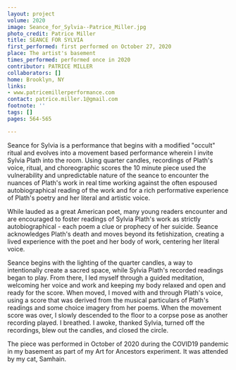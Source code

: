```yaml
---
layout: project
volume: 2020
image: Seance_for_Sylvia--Patrice_Miller.jpg
photo_credit: Patrice Miller
title: SEANCE FOR SYLVIA
first_performed: first performed on October 27, 2020
place: The artist's basement
times_performed: performed once in 2020
contributor: PATRICE MILLER
collaborators: []
home: Brooklyn, NY
links:
- www.patricemillerperformance.com
contact: patrice.miller.1@gmail.com
footnote: ''
tags: []
pages: 564-565

---
```


Seance for Sylvia is a performance that begins with a modified "occult" ritual and evolves into a movement based performance wherein I invite Sylvia Plath into the room. Using quarter candles, recordings of Plath's voice, ritual, and choreographic scores the 10 minute piece used the vulnerability and unpredictable nature of the seance to encounter the nuances of Plath's work in real time working against the often espoused autobiographical reading of the work and for a rich performative experience of Plath's poetry and her literal and artistic voice. 

While lauded as a great American poet, many young readers encounter and are encouraged to foster readings of Sylvia Plath's work as strictly autobiographical - each poem a clue or prophecy of her suicide. Seance acknowledges Plath's death and moves beyond its fetishization, creating a lived experience with the poet and her body of work, centering her literal voice. 

Seance begins with the lighting of the quarter candles, a way to intentionally create a sacred space, while Sylvia Plath's recorded readings began to play. From there, I led myself through a guided meditation, welcoming her voice and work and keeping my body relaxed and open and ready for the score. When moved, I moved with and through Plath's voice, using a score that was derived from the musical particulars of Plath's readings and some choice imagery from her poems. When the movement score was over, I slowly descended to the floor to a corpse pose as another recording played. I breathed. I awoke, thanked Sylvia, turned off the recordings, blew out the candles, and closed the circle. 

The piece was performed in October of 2020 during the COVID19 pandemic in my basement as part of my Art for Ancestors experiment. It was attended by my cat, Samhain.
